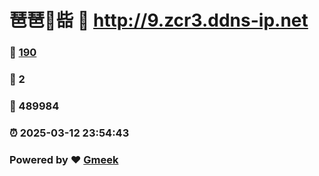 # 琶琶🔭啙 :link: http://9.zcr3.ddns-ip.net 
### :page_facing_up: [190](http://9.zcr3.ddns-ip.net/tag.html) 
### :speech_balloon: 2 
### :hibiscus: 489984 
### :alarm_clock: 2025-03-12 23:54:43 
### Powered by :heart: [Gmeek](https://github.com/Meekdai/Gmeek)
